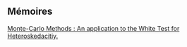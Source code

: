 ## Mémoires
<a href="https://github.com/MehdiFerhat/mehdiferhat.github.io/blob/main/MMW.pdf" target="_blank"> Monte-Carlo Methods : An application to the White Test for Heteroskedacitiy.</a>
